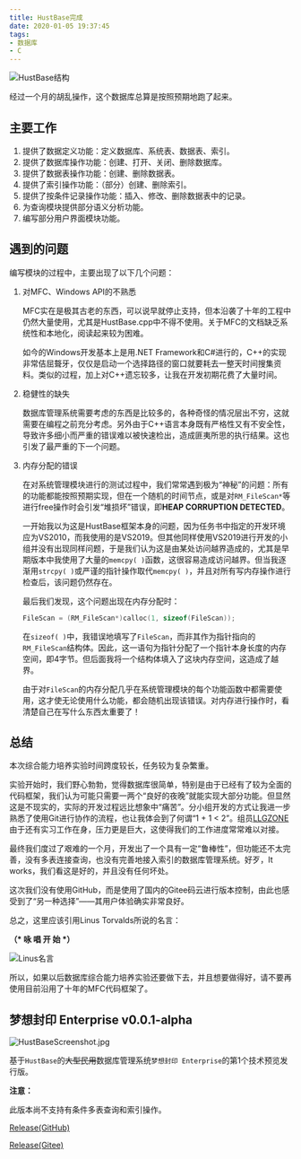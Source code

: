 ```yaml
---
title: HustBase完成
date: 2020-01-05 19:37:45
tags:
- 数据库
- C
---
```


![HustBase结构](https://images.hakurei.red/PgJko6yGmOHnYqW.png)

经过一个月的胡乱操作，这个数据库总算是按照预期地跑了起来。

## 主要工作
1. 提供了数据定义功能：定义数据库、系统表、数据表、索引。
2. 提供了数据库操作功能：创建、打开、关闭、删除数据库。
3. 提供了数据表操作功能：创建、删除数据表。
4. 提供了索引操作功能：（部分）创建、删除索引。
5. 提供了按条件记录操作功能：插入、修改、删除数据表中的记录。
6. 为查询模块提供部分语义分析功能。
7. 编写部分用户界面模块功能。

## 遇到的问题
编写模块的过程中，主要出现了以下几个问题：

1. 对MFC、Windows API的不熟悉

    MFC实在是极其古老的东西，可以说早就停止支持，但本沿袭了十年的工程中仍然大量使用，尤其是HustBase.cpp中不得不使用。关于MFC的文档缺乏系统性和本地化，阅读起来较为困难。

    如今的Windows开发基本上是用.NET Framework和C#进行的，C++的实现非常佶屈聱牙，仅仅是启动一个选择路径的窗口就要耗去一整天时间搜集资料。类似的过程，加上对C++遗忘较多，让我在开发初期花费了大量时间。

<!--more-->

2. 稳健性的缺失

    数据库管理系统需要考虑的东西是比较多的，各种奇怪的情况层出不穷，这就需要在编程之前充分考虑。另外由于C++语言本身既有严格性又有不安全性，导致许多细小而严重的错误难以被快速检出，造成匪夷所思的执行结果。这也引发了最严重的下一个问题。

3. 内存分配的错误

    在对系统管理模块进行的测试过程中，我们常常遇到极为“神秘”的问题：所有的功能都能按照预期实现，但在一个随机的时间节点，或是对`RM_FileScan*`等进行free操作时会引发“堆损坏”错误，即**HEAP CORRUPTION DETECTED**。

    一开始我以为这是HustBase框架本身的问题，因为任务书中指定的开发环境应为VS2010，而我使用的是VS2019。但其他同样使用VS2019进行开发的小组并没有出现同样问题，于是我们认为这是由某处访问越界造成的，尤其是早期版本中我使用了大量的`memcpy( )`函数，这很容易造成访问越界。但当我逐渐用`strcpy( )`或严谨的指针操作取代`memcpy( )`，并且对所有写内存操作进行检查后，该问题仍然存在。

    最后我们发现，这个问题出现在内存分配时：

    ```cpp
    FileScan = (RM_FileScan*)calloc(1, sizeof(FileScan));
    ```

    在`sizeof( )`中，我错误地填写了`FileScan`，而非其作为指针指向的`RM_FileScan`结构体。因此，这一语句为指针分配了一个指针本身长度的内存空间，即4字节。但后面我将一个结构体填入了这块内存空间，这造成了越界。

    由于对`FileScan`的内存分配几乎在系统管理模块的每个功能函数中都需要使用，这才使无论使用什么功能，都会随机出现该错误。对内存进行操作时，看清楚自己在写什么东西太重要了！

## 总结

本次综合能力培养实验时间跨度较长，任务较为复杂繁重。

实验开始时，我们野心勃勃，觉得数据库很简单，特别是由于已经有了较为全面的代码框架，我们认为可能只需要一两个“良好的夜晚”就能实现大部分功能。但显然这是不现实的，实际的开发过程远比想象中“痛苦”。分小组开发的方式让我进一步熟悉了使用Git进行协作的流程，也让我体会到了何谓“1 + 1 < 2”。组员[LLGZONE](https://github.com/LLGZONE)由于还有实习工作在身，压力更是巨大，这使得我们的工作进度常常难以对接。

最终我们度过了艰难的一个月，开发出了一个具有一定“鲁棒性”，但功能还不太完善，没有多表连接查询，也没有完善地接入索引的数据库管理系统。好歹，It works，我们看这是好的，并且没有任何坏处。

这次我们没有使用GitHub，而是使用了国内的Gitee码云进行版本控制，由此也感受到了“另一种选择”——其用户体验确实非常良好。

总之，这里应该引用Linus Torvalds所说的名言：

**（\* 咏 唱 开 始 \*）**
 
![Linus名言](https://images.hakurei.red/DtoulHzyZFSndYg.png)

所以，如果以后数据库综合能力培养实验还要做下去，并且想要做得好，请不要再使用目前沿用了十年的MFC代码框架了。

## 梦想封印 Enterprise v0.0.1-alpha

![HustBaseScreenshot.jpg](https://images.hakurei.red/tg3QhfeB9cOGaHz.jpg)

基于`HustBase`的~~大型民用~~数据库管理系统`梦想封印 Enterprise`的第1个技术预览发行版。

 **注意：** 

此版本尚不支持有条件多表查询和索引操作。

[Release(GitHub)](https://github.com/Macyrate/hustbase/releases)

[Release(Gitee)](https://gitee.com/strangenamebc/hustbase/releases)

